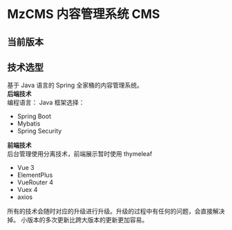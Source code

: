 # MzCMS 内容管理系统 CMS
## 当前版本

## 技术选型
基于 Java 语言的 Spring 全家桶的内容管理系统。  
**后端技术**  
编程语言： Java
框架选择：
- Spring Boot 
- Mybatis 
- Spring Security

**前端技术**  
后台管理使用分离技术，前端展示暂时使用 thymeleaf  
- Vue 3  
- ElementPlus  
- VueRouter 4  
- Vuex 4  
- axios

所有的技术会随时对应的升级进行升级。升级的过程中有任何的问题，会直接解决掉。 小版本的多次更新比跨大版本的更新更加容易。